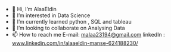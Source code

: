 - 👋 Hi, I’m AlaaEldin
- 👀 I’m interested in Data Science
- 🌱 I’m currently learned python , SQL and tableau
- 💞️ I’m looking to collaborate on Analysing Data
- 📫 How to reach me E-mail: malaa23194@gmail.com
linkedIn : www.linkedin.com/in/alaaeldin-manse-624188230/

<!---
AlaaEldin94/AlaaEldin94 is a ✨ special ✨ repository because its `README.md` (this file) appears on your GitHub profile.
You can click the Preview link to take a look at your changes.
--->
